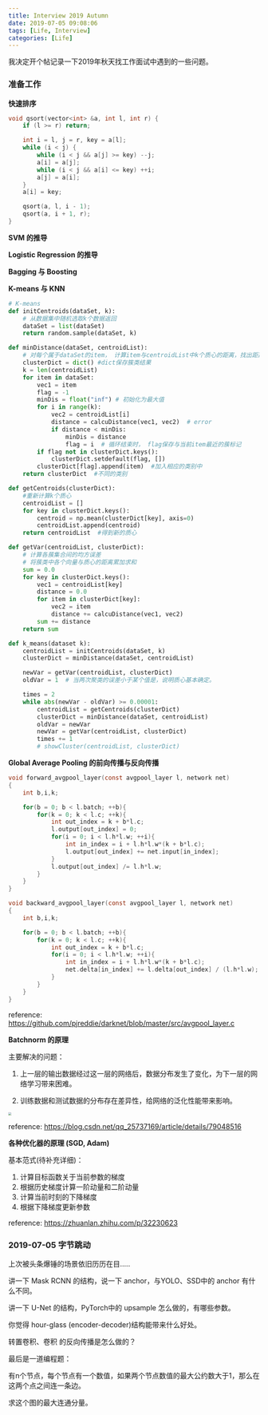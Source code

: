 ```yaml
---
title: Interview 2019 Autumn
date: 2019-07-05 09:08:06
tags: [Life, Interview]
categories: [Life]
---
```




我决定开个帖记录一下2019年秋天找工作面试中遇到的一些问题。

<!-- more -->



### 准备工作

**快速排序**

```c++
void qsort(vector<int> &a, int l, int r) {
    if (l >= r) return;

    int i = l, j = r, key = a[l];
    while (i < j) {
        while (i < j && a[j] >= key) --j;
        a[i] = a[j];
        while (i < j && a[i] <= key) ++i;
        a[j] = a[i];
    }
    a[i] = key;

    qsort(a, l, i - 1);
    qsort(a, i + 1, r);
}
```



**SVM 的推导**



**Logistic Regression 的推导**



**Bagging 与 Boosting**



**K-means 与 KNN**

```python
# K-means
def initCentroids(dataSet, k):
    # 从数据集中随机选取k个数据返回
    dataSet = list(dataSet)
    return random.sample(dataSet, k)

def minDistance(dataSet, centroidList):
    # 对每个属于dataSet的item， 计算item与centroidList中k个质心的距离，找出距离最小的，并将item加入相应的簇类中
    clusterDict = dict() #dict保存簇类结果
    k = len(centroidList)
    for item in dataSet:
        vec1 = item
        flag = -1
        minDis = float("inf") # 初始化为最大值
        for i in range(k):
            vec2 = centroidList[i]
            distance = calcuDistance(vec1, vec2)  # error
            if distance < minDis:
                minDis = distance
                flag = i  # 循环结束时， flag保存与当前item最近的蔟标记
        if flag not in clusterDict.keys():
            clusterDict.setdefault(flag, [])
        clusterDict[flag].append(item)  #加入相应的类别中
    return clusterDict  #不同的类别

def getCentroids(clusterDict):
    #重新计算k个质心
    centroidList = []
    for key in clusterDict.keys():
        centroid = np.mean(clusterDict[key], axis=0)
        centroidList.append(centroid)
    return centroidList  #得到新的质心

def getVar(centroidList, clusterDict):
    # 计算各蔟集合间的均方误差
    # 将蔟类中各个向量与质心的距离累加求和
    sum = 0.0
    for key in clusterDict.keys():
        vec1 = centroidList[key]
        distance = 0.0
        for item in clusterDict[key]:
            vec2 = item
            distance += calcuDistance(vec1, vec2)
        sum += distance
    return sum

def k_means(dataset k):
    centroidList = initCentroids(dataSet, k)
    clusterDict = minDistance(dataSet, centroidList)

    newVar = getVar(centroidList, clusterDict)
    oldVar = 1  # 当两次聚类的误差小于某个值是，说明质心基本确定。

    times = 2
    while abs(newVar - oldVar) >= 0.00001:
        centroidList = getCentroids(clusterDict)
        clusterDict = minDistance(dataSet, centroidList)
        oldVar = newVar
        newVar = getVar(centroidList, clusterDict)
        times += 1
        # showCluster(centroidList, clusterDict)
```



**Global Average Pooling 的前向传播与反向传播**

```c
void forward_avgpool_layer(const avgpool_layer l, network net)
{
    int b,i,k;

    for(b = 0; b < l.batch; ++b){
        for(k = 0; k < l.c; ++k){
            int out_index = k + b*l.c;
            l.output[out_index] = 0;
            for(i = 0; i < l.h*l.w; ++i){
                int in_index = i + l.h*l.w*(k + b*l.c);
                l.output[out_index] += net.input[in_index];
            }
            l.output[out_index] /= l.h*l.w;
        }
    }
}

void backward_avgpool_layer(const avgpool_layer l, network net)
{
    int b,i,k;

    for(b = 0; b < l.batch; ++b){
        for(k = 0; k < l.c; ++k){
            int out_index = k + b*l.c;
            for(i = 0; i < l.h*l.w; ++i){
                int in_index = i + l.h*l.w*(k + b*l.c);
                net.delta[in_index] += l.delta[out_index] / (l.h*l.w);
            }
        }
    }
}
```

reference: <https://github.com/pjreddie/darknet/blob/master/src/avgpool_layer.c>



**Batchnorm 的原理**

主要解决的问题： 

1. 上一层的输出数据经过这一层的网络后，数据分布发生了变化，为下一层的网络学习带来困难。

2. 训练数据和测试数据的分布存在差异性，给网络的泛化性能带来影响。

<img src="/images/Interview-2019-Autumn/batchnorm.png" style="zoom:40%" />

reference: <https://blog.csdn.net/qq_25737169/article/details/79048516>



**各种优化器的原理 (SGD, Adam)**

基本范式(待补充详细)：

1. 计算目标函数关于当前参数的梯度
2. 根据历史梯度计算一阶动量和二阶动量
3. 计算当前时刻的下降梯度
4. 根据下降梯度更新参数

reference: <https://zhuanlan.zhihu.com/p/32230623>



### 2019-07-05 字节跳动

上次被头条爆锤的场景依旧历历在目…..



讲一下 Mask RCNN 的结构，说一下 anchor，与YOLO、SSD中的 anchor 有什么不同。

讲一下 U-Net 的结构，PyTorch中的 upsample 怎么做的，有哪些参数。

你觉得 hour-glass (encoder-decoder)结构能带来什么好处。

转置卷积、卷积 的反向传播是怎么做的？



最后是一道编程题：

有n个节点，每个节点有一个数值，如果两个节点数值的最大公约数大于1，那么在这两个点之间连一条边。

求这个图的最大连通分量。